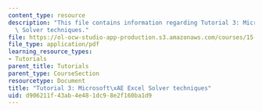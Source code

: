 ```yaml
---
content_type: resource
description: "This file contains information regarding Tutorial 3: Microsoft\xAE Excel\
  \ Solver techniques."
file: https://ol-ocw-studio-app-production.s3.amazonaws.com/courses/15-053-optimization-methods-in-management-science-spring-2013/d906211f43ab4e481dc98e2f160ba1d9_MIT15_053S13_tut03.pdf
file_type: application/pdf
learning_resource_types:
- Tutorials
parent_title: Tutorials
parent_type: CourseSection
resourcetype: Document
title: "Tutorial 3: Microsoft\xAE Excel Solver techniques"
uid: d906211f-43ab-4e48-1dc9-8e2f160ba1d9
---
```

